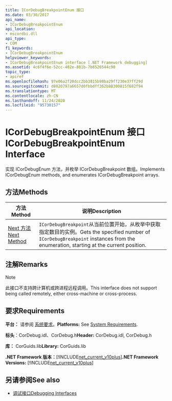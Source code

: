 ```yaml
---
title: ICorDebugBreakpointEnum 接口
ms.date: 03/30/2017
api_name:
- ICorDebugBreakpointEnum
api_location:
- mscordbi.dll
api_type:
- COM
f1_keywords:
- ICorDebugBreakpointEnum
helpviewer_keywords:
- ICorDebugBreakpointEnum interface [.NET Framework debugging]
ms.assetid: 4c6f4f6e-52cc-402e-881b-7b8526544c90
topic_type:
- apiref
ms.openlocfilehash: 97e06a2f20dcc2bb3815b98ba29ff230e37ff29d
ms.sourcegitcommit: d8020797a6657d0fbbdff362b80300815f682f94
ms.translationtype: MT
ms.contentlocale: zh-CN
ms.lasthandoff: 11/24/2020
ms.locfileid: "95730157"
---
```

# <a name="icordebugbreakpointenum-interface"></a><span data-ttu-id="1fa9b-102">ICorDebugBreakpointEnum 接口</span><span class="sxs-lookup"><span data-stu-id="1fa9b-102">ICorDebugBreakpointEnum Interface</span></span>

<span data-ttu-id="1fa9b-103">实现 ICorDebugEnum 方法，并枚举 ICorDebugBreakpoint 数组。</span><span class="sxs-lookup"><span data-stu-id="1fa9b-103">Implements ICorDebugEnum methods, and enumerates ICorDebugBreakpoint arrays.</span></span>  
  
## <a name="methods"></a><span data-ttu-id="1fa9b-104">方法</span><span class="sxs-lookup"><span data-stu-id="1fa9b-104">Methods</span></span>  
  
|<span data-ttu-id="1fa9b-105">方法</span><span class="sxs-lookup"><span data-stu-id="1fa9b-105">Method</span></span>|<span data-ttu-id="1fa9b-106">说明</span><span class="sxs-lookup"><span data-stu-id="1fa9b-106">Description</span></span>|  
|------------|-----------------|  
|[<span data-ttu-id="1fa9b-107">Next 方法</span><span class="sxs-lookup"><span data-stu-id="1fa9b-107">Next Method</span></span>](icordebugbreakpointenum-next-method.md)|<span data-ttu-id="1fa9b-108">`ICorDebugBreakpoint`从当前位置开始，从枚举中获取指定数目的实例。</span><span class="sxs-lookup"><span data-stu-id="1fa9b-108">Gets the specified number of `ICorDebugBreakpoint` instances from the enumeration, starting at the current position.</span></span>|  
  
## <a name="remarks"></a><span data-ttu-id="1fa9b-109">注解</span><span class="sxs-lookup"><span data-stu-id="1fa9b-109">Remarks</span></span>  
  
> [!NOTE]
> <span data-ttu-id="1fa9b-110">此接口不支持跨计算机或跨进程远程调用。</span><span class="sxs-lookup"><span data-stu-id="1fa9b-110">This interface does not support being called remotely, either cross-machine or cross-process.</span></span>  
  
## <a name="requirements"></a><span data-ttu-id="1fa9b-111">要求</span><span class="sxs-lookup"><span data-stu-id="1fa9b-111">Requirements</span></span>  

 <span data-ttu-id="1fa9b-112">**平台：** 请参阅 [系统要求](../../get-started/system-requirements.md)。</span><span class="sxs-lookup"><span data-stu-id="1fa9b-112">**Platforms:** See [System Requirements](../../get-started/system-requirements.md).</span></span>  
  
 <span data-ttu-id="1fa9b-113">**标头**：CorDebug.idl、CorDebug.h</span><span class="sxs-lookup"><span data-stu-id="1fa9b-113">**Header:** CorDebug.idl, CorDebug.h</span></span>  
  
 <span data-ttu-id="1fa9b-114">**库：** CorGuids.lib</span><span class="sxs-lookup"><span data-stu-id="1fa9b-114">**Library:** CorGuids.lib</span></span>  
  
 <span data-ttu-id="1fa9b-115">**.NET Framework 版本：**[!INCLUDE[net_current_v10plus](../../../../includes/net-current-v10plus-md.md)]</span><span class="sxs-lookup"><span data-stu-id="1fa9b-115">**.NET Framework Versions:** [!INCLUDE[net_current_v10plus](../../../../includes/net-current-v10plus-md.md)]</span></span>  
  
## <a name="see-also"></a><span data-ttu-id="1fa9b-116">另请参阅</span><span class="sxs-lookup"><span data-stu-id="1fa9b-116">See also</span></span>

- [<span data-ttu-id="1fa9b-117">调试接口</span><span class="sxs-lookup"><span data-stu-id="1fa9b-117">Debugging Interfaces</span></span>](debugging-interfaces.md)
